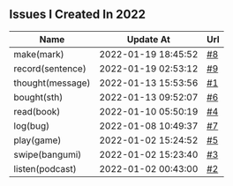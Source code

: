 ## Issues I Created In 2022

| Name | Update At | Url |
| ---- | ---- | ---- |
| make(mark) | 2022-01-19 18:45:52 | [#8](https://github.com/bGZoCg/2022/issues/8) |
| record(sentence) | 2022-01-19 02:53:12 | [#9](https://github.com/bGZoCg/2022/issues/9) |
| thought(message) | 2022-01-13 15:53:56 | [#1](https://github.com/bGZoCg/2022/issues/1) |
| bought(sth) | 2022-01-13 09:52:07 | [#6](https://github.com/bGZoCg/2022/issues/6) |
| read(book) | 2022-01-10 05:50:19 | [#4](https://github.com/bGZoCg/2022/issues/4) |
| log(bug) | 2022-01-08 10:49:37 | [#7](https://github.com/bGZoCg/2022/issues/7) |
| play(game) | 2022-01-02 15:24:52 | [#5](https://github.com/bGZoCg/2022/issues/5) |
| swipe(bangumi) | 2022-01-02 15:23:40 | [#3](https://github.com/bGZoCg/2022/issues/3) |
| listen(podcast) | 2022-01-02 00:43:00 | [#2](https://github.com/bGZoCg/2022/issues/2) |
